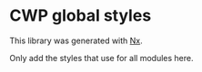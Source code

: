 # CWP global styles

This library was generated with [Nx](https://nx.dev).

Only add the styles that use for all modules here.
